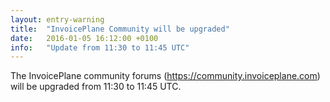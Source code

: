 ```yaml
---
layout: entry-warning
title:  "InvoicePlane Community will be upgraded"
date:   2016-01-05 16:12:00 +0100
info:   "Update from 11:30 to 11:45 UTC"
---
```

The InvoicePlane community forums (https://community.invoiceplane.com) will be upgraded from 11:30 to 11:45 UTC.